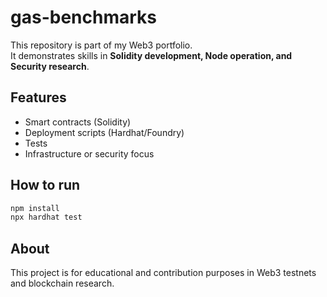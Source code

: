 # gas-benchmarks

This repository is part of my Web3 portfolio.  
It demonstrates skills in **Solidity development, Node operation, and Security research**.

## Features
- Smart contracts (Solidity)
- Deployment scripts (Hardhat/Foundry)
- Tests
- Infrastructure or security focus

## How to run
```bash
npm install
npx hardhat test
```

## About
This project is for educational and contribution purposes in Web3 testnets and blockchain research.
